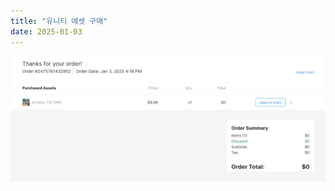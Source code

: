 ```yaml
---
title: "유니티 에셋 구매"
date: 2025-01-03
---
```


![Markdown](https://github.com/ilennis/kingdomhun/blob/main/Images/Capture.PNG)
